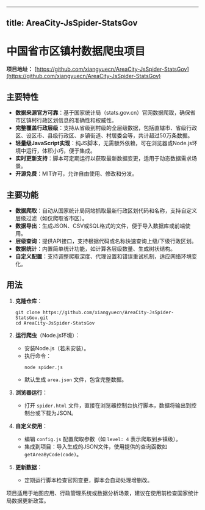 
---
title: AreaCity-JsSpider-StatsGov
---

# 中国省市区镇村数据爬虫项目

**项目地址：** [https://github.com/xiangyuecn/AreaCity-JsSpider-StatsGov](https://github.com/xiangyuecn/AreaCity-JsSpider-StatsGov)

## 主要特性
- **数据来源官方可靠**：基于国家统计局（stats.gov.cn）官网数据爬取，确保省市区镇村行政区划信息的准确性和权威性。
- **完整覆盖行政层级**：支持从省级到村级的全层级数据，包括直辖市、省级行政区、设区市、县级行政区、乡镇街道、村居委会等，共计超过50万条数据。
- **轻量级JavaScript实现**：纯JS脚本，无需额外依赖，可在浏览器或Node.js环境中运行，体积小巧，便于集成。
- **实时更新支持**：脚本可定期运行以获取最新数据变更，适用于动态数据需求场景。
- **开源免费**：MIT许可，允许自由使用、修改和分发。

## 主要功能
- **数据爬取**：自动从国家统计局网站抓取最新行政区划代码和名称，支持自定义层级过滤（如仅爬取省市区）。
- **数据导出**：生成JSON、CSV或SQL格式的文件，便于导入数据库或前端使用。
- **层级查询**：提供API接口，支持根据代码或名称快速查询上级/下级行政区划。
- **数据统计**：内置简单统计功能，如计算各层级数量、生成树状结构。
- **自定义配置**：支持调整爬取深度、代理设置和错误重试机制，适应网络环境变化。

## 用法
1. **克隆仓库**：
   ```
   git clone https://github.com/xiangyuecn/AreaCity-JsSpider-StatsGov.git
   cd AreaCity-JsSpider-StatsGov
   ```

2. **运行爬虫**（Node.js环境）：
   - 安装Node.js（若未安装）。
   - 执行命令：
     ```
     node spider.js
     ```
   - 默认生成 `area.json` 文件，包含完整数据。

3. **浏览器运行**：
   - 打开 `spider.html` 文件，直接在浏览器控制台执行脚本，数据将输出到控制台或下载为JSON。

4. **自定义使用**：
   - 编辑 `config.js` 配置爬取参数（如 `level: 4` 表示爬取到乡镇级）。
   - 集成到项目：导入生成的JSON文件，使用提供的查询函数如 `getAreaByCode(code)`。

5. **更新数据**：
   - 定期运行脚本检查官网变更，脚本会自动处理增删改。

项目适用于地图应用、行政管理系统或数据分析场景，建议在使用前检查国家统计局数据更新政策。